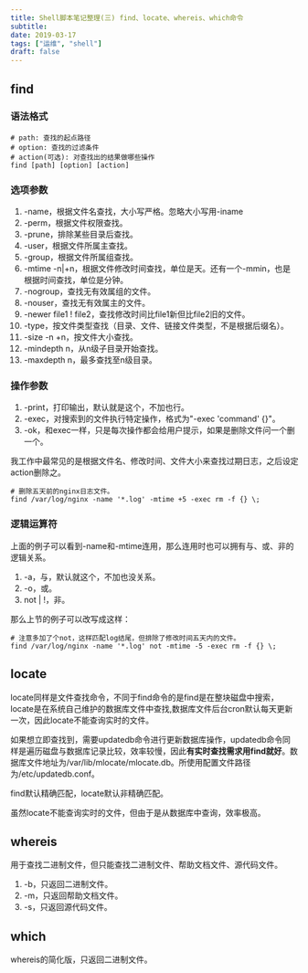 ```yaml
---
title: Shell脚本笔记整理(三) find、locate、whereis、which命令
subtitle: 
date: 2019-03-17
tags: ["运维", "shell"]
draft: false
---
```




<!--more-->
## find
### 语法格式

```shell
# path: 查找的起点路径
# option: 查找的过滤条件
# action(可选): 对查找出的结果做哪些操作
find [path] [option] [action]
```

### 选项参数

1. -name，根据文件名查找，大小写严格。忽略大小写用-iname
2. -perm，根据文件权限查找。
3. -prune，排除某些目录后查找。
4. -user，根据文件所属主查找。
5. -group，根据文件所属组查找。
6. -mtime -n|+n，根据文件修改时间查找，单位是天。还有一个-mmin，也是根据时间查找，单位是分钟。
7. -nogroup，查找无有效属组的文件。
8. -nouser，查找无有效属主的文件。
9. -newer file1 ! file2，查找修改时间比file1新但比file2旧的文件。
10. -type，按文件类型查找（目录、文件、链接文件类型，不是根据后缀名）。
11. -size -n +n，按文件大小查找。
12. -mindepth n，从n级子目录开始查找。
13. -maxdepth n，最多查找至n级目录。


### 操作参数

1. -print，打印输出，默认就是这个，不加也行。
2. -exec，对搜索到的文件执行特定操作，格式为"-exec 'command' {}"。
3. -ok，和exec一样，只是每次操作都会给用户提示，如果是删除文件问一个删一个。

我工作中最常见的是根据文件名、修改时间、文件大小来查找过期日志，之后设定
action删除之。
```shell
# 删除五天前的nginx日志文件。
find /var/log/nginx -name '*.log' -mtime +5 -exec rm -f {} \;
```

### 逻辑运算符

上面的例子可以看到-name和-mtime连用，那么连用时也可以拥有与、或、非的逻辑关系。

1. -a，与，默认就这个，不加也没关系。
2. -o，或。
3. not | !，非。

那么上节的例子可以改写成这样：
```shell
# 注意多加了个not，这样匹配log结尾，但排除了修改时间五天内的文件。
find /var/log/nginx -name '*.log' not -mtime -5 -exec rm -f {} \;
```

## locate

locate同样是文件查找命令，不同于find命令的是find是在整块磁盘中搜索，locate是在系统自己维护的数据库文件中查找,数据库文件后台cron默认每天更新一次，因此locate不能查询实时的文件。

如果想立即查找到，需要updatedb命令进行更新数据库操作，updatedb命令同样是遍历磁盘与数据库记录比较，效率较慢，因此<b>有实时查找需求用find就好</b>。数据库文件地址为/var/lib/mlocate/mlocate.db。所使用配置文件路径为/etc/updatedb.conf。

find默认精确匹配，locate默认非精确匹配。

虽然locate不能查询实时的文件，但由于是从数据库中查询，效率极高。

## whereis

用于查找二进制文件，但只能查找二进制文件、帮助文档文件、源代码文件。

1. -b，只返回二进制文件。
2. -m，只返回帮助文档文件。
3. -s，只返回源代码文件。

## which

whereis的简化版，只返回二进制文件。
